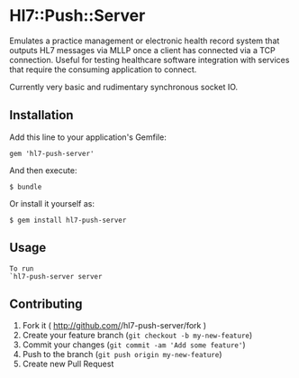 # Hl7::Push::Server

Emulates a practice management or electronic health record system that outputs HL7 messages via MLLP once a client has connected
via a TCP connection.  Useful for testing healthcare software integration with services that require the consuming application to connect.

Currently very basic and rudimentary synchronous socket IO.

## Installation

Add this line to your application's Gemfile:

    gem 'hl7-push-server'

And then execute:

    $ bundle

Or install it yourself as:

    $ gem install hl7-push-server

## Usage

    To run
    `hl7-push-server server

## Contributing

1. Fork it ( http://github.com/<my-github-username>/hl7-push-server/fork )
2. Create your feature branch (`git checkout -b my-new-feature`)
3. Commit your changes (`git commit -am 'Add some feature'`)
4. Push to the branch (`git push origin my-new-feature`)
5. Create new Pull Request
